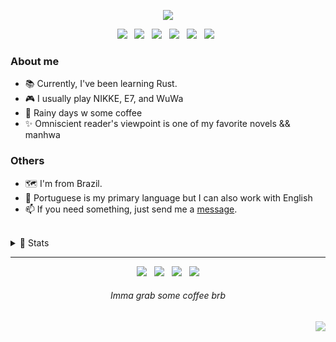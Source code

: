 <p align="center">
  <img src="https://github.com/Nyyu/Nyyu/blob/f77f26567618537bb91634093e949ff1c7a01f5f/img/Frame-1.png" />
  <!--
    Figma sauce: https://www.figma.com/file/rYNNI186dn0M5Awr7gow9u/Github-banner?node-id=1%3A2
  -->
</p>

<p align="center">
  <img src="https://img.shields.io/static/v1?label=&message=Typescript&colorA=18181b&colorB=3f3f46&logo=typescript&logoColor=ECEFF4&style=flat-square" /> &nbsp;
  <img src="https://img.shields.io/static/v1?label=&message=Next.js&colorA=18181b&colorB=3f3f46&logo=next.js&logoColor=ECEFF4&style=flat-square" /> &nbsp;
  <img src="https://img.shields.io/static/v1?label=&message=React&colorA=18181b&colorB=3f3f46&logo=react&logoColor=ECEFF4&style=flat-square" /> &nbsp;
  <img src="https://img.shields.io/static/v1?label=&message=Tailwind&colorA=18181b&colorB=3f3f46&logo=tailwindcss&logoColor=ECEFF4&style=flat-square" /> &nbsp;
  <img src="https://img.shields.io/static/v1?label=&message=Node&colorA=18181b&colorB=3f3f46&logo=node.js&logoColor=ECEFF4&style=flat-square" /> &nbsp;
  <img src="https://img.shields.io/static/v1?label=&message=Sass&colorA=18181b&colorB=3f3f46&logo=sass&logoColor=ECEFF4&style=flat-square" /> &nbsp;
</p>

### About me
 
 - 📚 Currently, I've been learning Rust.
 - 🎮 I usually play NIKKE, E7, and WuWa
 - 💜 Rainy days w some coffee 
 - ✨ Omniscient reader's viewpoint is one of my favorite novels && manhwa

### Others 
 
 - 🗺 I'm from Brazil.
 - 💬 Portuguese is my primary language but I can also work with English
 - 📫 If you need something, just send me a <a href="mailto:nyyu.dev@gmail.com">message</a>.

<br />

<details>
  <summary>📑 Stats</summary>
  <p align="center" width="100%">
   <img width="58.5%" src="https://github-readme-stats.vercel.app/api?username=d-kja&rank_icon=github&hide=contribs&theme=transparent&hide_border=true&date_format=j%20M%5B%20Y%5D&title_color=d4d4d8&icon_color=f0f0f0&text_color=71717a" />
   <img width="38.5%" src="https://github-readme-stats.vercel.app/api/top-langs/?username=d-kja&show_icons=true&layout=compact&langs_count=10&theme=transparent&hide_border=true&title_color=00000000&icon_color=f0f0f0&text_color=a1a1aa" alt="Statistics." />
  </p>
 </details>
 

---

<p align="center">
  <a href="https://twitter.com/hlyd_dev"><img  src="https://img.shields.io/static/v1?label=&message=@hlyd_dev&colorA=18181b&colorB=3f3f46&logo=twitter&logoColor=ECEFF4&style=flat-square"/></a> &nbsp;
  <img src="https://img.shields.io/static/v1?label=&message=hlyd&colorA=18181b&colorB=3f3f46&logo=discord&logoColor=ECEFF4&style=flat-square" /> &nbsp;
  <a href="https://open.spotify.com/user/22zeqmif7eu5yhumumjqia4ki?si=4b27e572c63145c8"><img src="https://img.shields.io/static/v1?label=&message=Spotify&colorA=18181b&colorB=3f3f46&logo=spotify&logoColor=ECEFF4&style=flat-square"/></a> &nbsp;
  <a href="https://www.linkedin.com/in/d-kja/"><img src="https://img.shields.io/static/v1?label=&message=Linkedin&colorA=18181b&colorB=3f3f46&logo=linkedin&logoColor=ECEFF4&style=flat-square"/></a> 
</p>

<h6 align="center">
  <i>Imma grab some coffee brb</i>  
</h6>

<p align="right" style="opacity:60%;"><img src="https://visitor-badge.laobi.icu/badge?page_id=d-kja.d-kja&left_color=transparent&right_color=transparent" /></p>


<!--
  Credits:
  
   - Layout concept made by
    - yunger7
    
   - Images
    - me
   
   - Badges
    - shields.io
   
-->
